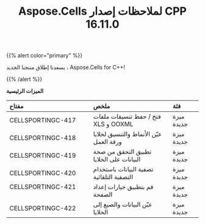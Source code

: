 ﻿---
title: Aspose.Cells لملاحظات إصدار CPP 16.11.0
type: docs
weight: 20
url: /ar/cpp/aspose-cells-for-cpp-16-11-0-release-notes/
---
{{% alert color="primary" %}} 

يسعدنا إطلاق منتجنا الجديد ، Aspose.Cells for C++!

{{% /alert %}} 

**الميزات الرئيسية**

|**مفتاح** |**ملخص** |**فئة** |
|:- |:- |:- |
|CELLSPORTINGC-417|فتح / حفظ تنسيقات ملفات XLS و OOXML|ميزة جديدة|
|CELLSPORTINGC-418|عيّن الأنماط والتنسيق لخلايا ورقة العمل|ميزة جديدة|
|CELLSPORTINGC-419|تطبيق التحقق من صحة البيانات على الخلايا|ميزة جديدة|
|CELLSPORTINGC-420|تصفية البيانات باستخدام التصفية التلقائية|ميزة جديدة|
|CELLSPORTINGC-421                 |قم بتطبيق خيارات إعداد الصفحة|ميزة جديدة|
|CELLSPORTINGC-422|عيّن البيانات والصيغ إلى الخلايا|ميزة جديدة|

